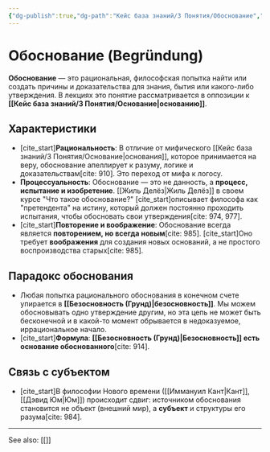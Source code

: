 ```yaml
---
{"dg-publish":true,"dg-path":"Кейс база знаний/3 Понятия/Обоснование","permalink":"/kejs-baza-znanij/3-ponyatiya/obosnovanie/"}
---
```


# Обоснование (Begründung)

**Обоснование** — это рациональная, философская попытка найти или создать причины и доказательства для знания, бытия или какого-либо утверждения. В лекциях это понятие рассматривается в оппозиции к **[[Кейс база знаний/3 Понятия/Основание\|основанию]]**.

## Характеристики
- [cite_start]**Рациональность**: В отличие от мифического [[Кейс база знаний/3 Понятия/Основание\|основания]], которое принимается на веру, обоснование апеллирует к разуму, логике и доказательствам[cite: 910]. Это переход от мифа к логосу.
- **Процессуальность**: Обоснование — это не данность, а **процесс, испытание и изобретение**. [[Жиль Делёз\|Жиль Делёз]] в своем курсе "Что такое обоснование?" [cite_start]описывает философа как "претендента" на истину, который должен постоянно проходить испытания, чтобы обосновать свои утверждения[cite: 974, 977].
- [cite_start]**Повторение и воображение**: Обоснование всегда является **повторением, но всегда новым**[cite: 985]. [cite_start]Оно требует **воображения** для создания новых оснований, а не простого воспроизводства старых[cite: 985].

## Парадокс обоснования
- Любая попытка рационального обоснования в конечном счете упирается в **[[Безосновность (Грунд)\|безосновность]]**. Мы можем обосновывать одно утверждение другим, но эта цепь не может быть бесконечной и в какой-то момент обрывается в недоказуемое, иррациональное начало.
- [cite_start]**Формула**: **[[Безосновность (Грунд)\|Безосновность]] есть основание обоснованного**[cite: 914].

## Связь с субъектом
- [cite_start]В философии Нового времени ([[Иммануил Кант\|Кант]], [[Дэвид Юм\|Юм]]) происходит сдвиг: источником обоснования становится не объект (внешний мир), а **субъект** и структуры его разума[cite: 984].






---
See also:
[[]]
